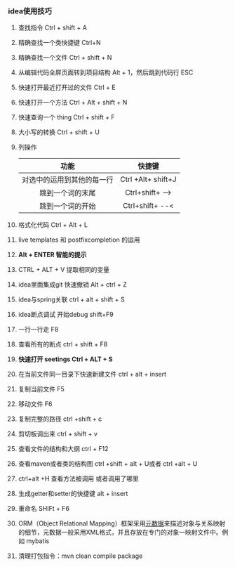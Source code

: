### idea使用技巧

1. 查找指令  Ctrl + shift + A

2. 精确查找一个类快捷键 Ctrl+N

3. 精确查找一个文件 Ctrl + shift + N

4. 从编辑代码全屏页面转到项目结构  Alt + 1，然后跳到代码行  ESC

5. 快速打开最近打开过的文件 Ctrl + E

6. 快速打开一个方法 Ctrl + Alt + shift + N

7. 快速查询一个 thing    Ctrl + shift + F

8. 大小写的转换 Ctrl + shift + U

9. 列操作

   |      功能       |        快捷键         |
   | :-----------: | :----------------: |
   | 对选中的运用到其他的每一行 | Ctrl +Alt+ shift+J |
   |   跳到一个词的末尾    |  Ctrl+shift+ -->   |
   |   跳到一个词的开始    |  Ctrl+shift+ --<   |

10. 格式化代码 Ctrl + Alt + L

11. live templates  和  postfixcompletion 的运用

12. **Alt + ENTER  智能的提示**

13. CTRL + ALT + V   提取相同的变量

14. idea里面集成git 快速撤销 Alt + ctrl + Z

15. idea与spring关联   ctrl + alt + shift + S

16. idea断点调试   开始debug  shift+F9

17. 一行一行走   F8

18. 查看所有的断点  ctrl + shift + F8

19. **快速打开 seetings  Ctrl + ALT + S**

20. 在当前文件同一目录下快速新建文件  ctrl + alt + insert

21. 复制当前文件  F5

22. 移动文件 F6

23. 复制完整的路径  ctrl +shift + c

24. 剪切板调出来  ctrl + shift + v

25. 查看文件的结构和大纲 ctrl + F12

26. 查看maven或者类的结构图  ctrl +shift + alt + U或者 ctrl +alt + U

27. ctrl+alt +H  查看方法被调用 或者调用了哪里

28. 生成getter和setter的快捷键  alt + insert

29. 重命名 SHIFt + F6

30. ORM（Object Relational Mapping）框架采用[元数据](https://baike.baidu.com/item/%E5%85%83%E6%95%B0%E6%8D%AE/1946090)来描述对象与关系映射的细节，元数据一般采用XML格式，并且存放在专门的对象一映射文件中。例如 mybatis

31. ​清理打包指令：mvn clean compile package